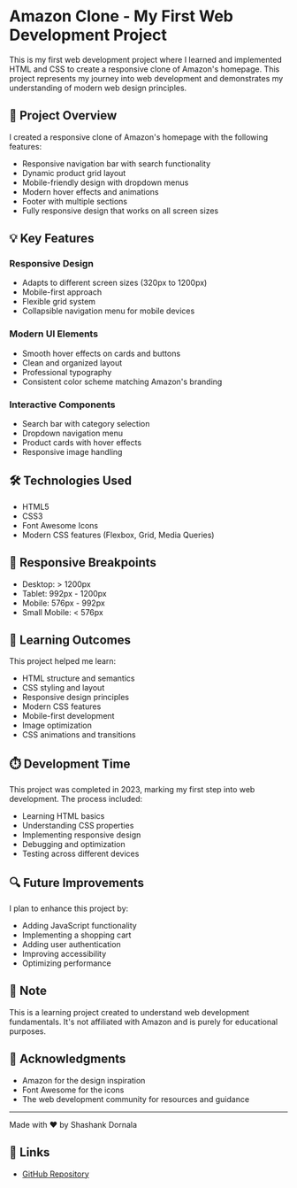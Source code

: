 # Amazon Clone - My First Web Development Project

This is my first web development project where I learned and implemented HTML and CSS to create a responsive clone of Amazon's homepage. This project represents my journey into web development and demonstrates my understanding of modern web design principles.

## 🚀 Project Overview

I created a responsive clone of Amazon's homepage with the following features:

- Responsive navigation bar with search functionality
- Dynamic product grid layout
- Mobile-friendly design with dropdown menus
- Modern hover effects and animations
- Footer with multiple sections
- Fully responsive design that works on all screen sizes

## 💡 Key Features

### Responsive Design

- Adapts to different screen sizes (320px to 1200px)
- Mobile-first approach
- Flexible grid system
- Collapsible navigation menu for mobile devices

### Modern UI Elements

- Smooth hover effects on cards and buttons
- Clean and organized layout
- Professional typography
- Consistent color scheme matching Amazon's branding

### Interactive Components

- Search bar with category selection
- Dropdown navigation menu
- Product cards with hover effects
- Responsive image handling

## 🛠️ Technologies Used

- HTML5
- CSS3
- Font Awesome Icons
- Modern CSS features (Flexbox, Grid, Media Queries)

## 📱 Responsive Breakpoints

- Desktop: > 1200px
- Tablet: 992px - 1200px
- Mobile: 576px - 992px
- Small Mobile: < 576px

## 🎯 Learning Outcomes

This project helped me learn:

- HTML structure and semantics
- CSS styling and layout
- Responsive design principles
- Modern CSS features
- Mobile-first development
- Image optimization
- CSS animations and transitions

## ⏱️ Development Time

This project was completed in 2023, marking my first step into web development. The process included:

- Learning HTML basics
- Understanding CSS properties
- Implementing responsive design
- Debugging and optimization
- Testing across different devices

## 🔍 Future Improvements

I plan to enhance this project by:

- Adding JavaScript functionality
- Implementing a shopping cart
- Adding user authentication
- Improving accessibility
- Optimizing performance

## 📝 Note

This is a learning project created to understand web development fundamentals. It's not affiliated with Amazon and is purely for educational purposes.

## 🙏 Acknowledgments

- Amazon for the design inspiration
- Font Awesome for the icons
- The web development community for resources and guidance

---

Made with ❤️ by Shashank Dornala

## 🔗 Links

- [GitHub Repository](https://github.com/Shashank6717/Amazon-Clone-Frontend)
